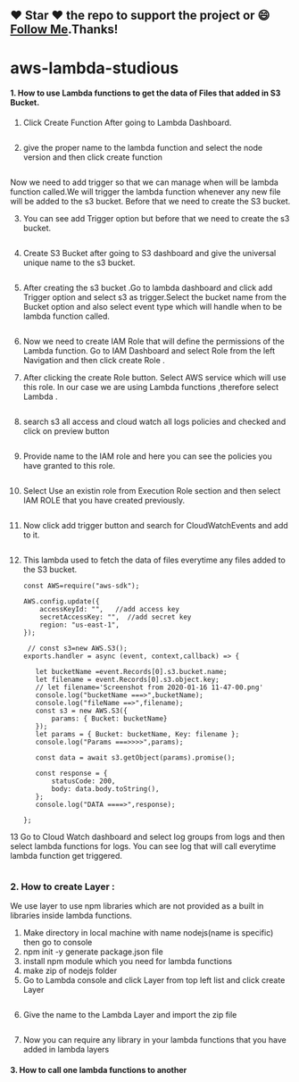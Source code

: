 ## :heart: Star :heart: the repo to support the project or :smile:[Follow Me](https://github.com/harsh6768).Thanks!


# aws-lambda-studious

#### 1. How to use Lambda functions to get the data of Files that added in S3 Bucket.

1. Click Create Function After going to Lambda Dashboard.

 <img src="https://github.com/harsh6768/aws-lambda-studious/blob/master/Images/Screenshot%20from%202020-01-20%2010-50-41.png" alt="">
 
2. give the proper name to the lambda function and select the node version and then click create function

 <img src="https://github.com/harsh6768/aws-lambda-studious/blob/master/Images/Screenshot%20from%202020-01-20%2010-54-04.png" alt="">
 
 Now we need to add trigger so that we can manage when will be lambda function called.We will trigger the lambda function whenever any new file will be added to the s3 bucket.
 Before that we need to create the S3 bucket.
 
 3. You can see add Trigger option but before that we need to create the s3 bucket.
 
 <img src="https://github.com/harsh6768/aws-lambda-studious/blob/master/Images/Screenshot%20from%202020-01-20%2011-03-57.png" alt="">
    
 4. Create S3 Bucket after going to S3 dashboard and give the universal unique name to the s3 bucket.
 
  <img src="https://github.com/harsh6768/aws-lambda-studious/blob/master/Images/Screenshot%20from%202020-01-20%2011-06-10.png" alt="">
 
5. After creating the s3 bucket .Go to lambda dashboard and click add Trigger option and select s3 as trigger.Select the bucket name from the Bucket option and also select event type which will handle when to be lambda function called.

<img src="https://github.com/harsh6768/aws-lambda-studious/blob/master/Images/Screenshot%20from%202020-01-20%2011-07-02.png" alt="">
 
 6. Now we need to create IAM Role that will define the permissions of the Lambda function.
   Go to IAM Dashboard and select Role from the left Navigation and then click create Role .
 
 7. After clicking the create Role button. Select AWS service which will use this role. In our case we are using Lambda functions ,therefore select Lambda .
 
 <img src="https://github.com/harsh6768/aws-lambda-studious/blob/master/Images/Screenshot%20from%202020-01-20%2011-24-55.png" alt="">
 
 8. search s3 all access and cloud watch all logs policies and checked and click on preview button
 
  <img src="https://github.com/harsh6768/aws-lambda-studious/blob/master/Images/Screenshot%20from%202020-01-25%2017-50-08.png" alt="">
  
 9. Provide name to the IAM role and here you can see the policies you have granted to this role.
 
   <img src="https://github.com/harsh6768/aws-lambda-studious/blob/master/Images/Screenshot%20from%202020-01-25%2017-50-35.png" alt="">
   
 10. Select Use an existin role from Execution Role section and then select IAM ROLE that you have created previously.
 
   <img src="https://github.com/harsh6768/aws-lambda-studious/blob/master/Images/Screenshot%20from%202020-01-25%2018-20-34.png" alt="">
   
 11. Now click add trigger button and search for CloudWatchEvents and add to it.
 
   <img src="https://github.com/harsh6768/aws-lambda-studious/blob/master/Images/Screenshot%20from%202020-01-25%2018-20-44.png" alt="">
 
 12. This lambda used to fetch the data of files everytime any files added to the S3 bucket.
 
         const AWS=require("aws-sdk");

         AWS.config.update({ 
             accessKeyId: "",   //add access key
             secretAccessKey: "",  //add secret key
             region: "us-east-1",
         });

          // const s3=new AWS.S3();
         exports.handler = async (event, context,callback) => {

            let bucketName =event.Records[0].s3.bucket.name;
            let filename = event.Records[0].s3.object.key;
            // let filename='Screenshot from 2020-01-16 11-47-00.png'
            console.log("bucketName ===>",bucketName);
            console.log("fileName ==>",filename);
            const s3 = new AWS.S3({
                params: { Bucket: bucketName}
            });
            let params = { Bucket: bucketName, Key: filename };
            console.log("Params ===>>>>",params);

            const data = await s3.getObject(params).promise();

            const response = {
                statusCode: 200,
                body: data.body.toString(),
            };
            console.log("DATA ====>",response);
  
         };
         
   
   13 Go to Cloud Watch dashboard and select log groups from logs and then select lambda functions for logs. You can see log that will call everytime lambda function get triggered.
   
   <img src="https://github.com/harsh6768/aws-lambda-studious/blob/master/Images/Screenshot%20from%202020-01-25%2018-34-05.png" alt="">
   
 
 
 ### 2. How to create Layer :
     
   We use layer to use npm libraries which are not provided as a built in libraries inside lambda functions.
   
   1. Make directory in local machine with name nodejs(name is specific) then go to console
   2. npm init -y   generate package.json file
   3. install npm module which you need for lambda functions 
   4. make zip of nodejs folder
   5. Go to Lambda console and click Layer from top left list  and click create Layer
     
<img src="https://github.com/harsh6768/aws-lambda-studious/blob/master/Images/Screenshot%20from%202020-01-28%2016-16-56.png" alt="">
  
  6. Give the name to the Lambda Layer and import the zip file
  

<img src="https://github.com/harsh6768/aws-lambda-studious/blob/master/Images/Screenshot%20from%202020-01-28%2016-17-22.png" alt="">
 
 7. Now you can require any library in your lambda functions that you have added in lambda layers
 

#### 3. How to call one lambda functions to another

 
    
 
